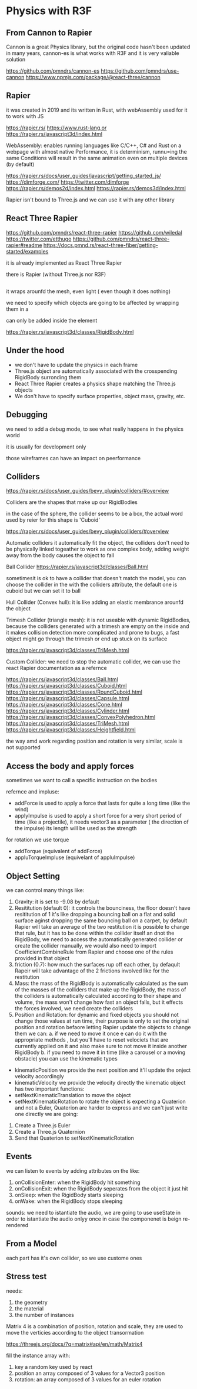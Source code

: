 # Physics with R3F 

## From Cannon to Rapier
Cannon is a great Physics library, but the original code hasn't been updated in many years, cannon-es is what works with R3F and it is very valiable solution 

https://github.com/pmndrs/cannon-es
https://github.com/pmndrs/use-cannon
https://www.npmjs.com/package/@react-three/cannon

## Rapier
it was created in 2019 and its written in Rust, with webAssembly used for it to work with JS

https://rapier.rs/
https://www.rust-lang.or
https://rapier.rs/javascript3d/index.html

WebAssembly: enables running languages like C/C++, C# and Rust on a webpage with almost native Performance, it is determinism, runnu=ing the same Conditions will result in the same animation even on multiple devices (by default)

https://rapier.rs/docs/user_guides/javascript/getting_started_js/
https://dimforge.com/
https://twitter.com/dimforge
https://rapier.rs/demos2d/index.html
https://rapier.rs/demos3d/index.html

Rapier isn't bound to Three.js and we can use it with any other library

## React Three Rapier
https://github.com/pmndrs/react-three-rapier
https://github.com/wiledal
https://twitter.com/etthugo
https://github.com/pmndrs/react-three-rapier#readme
https://docs.pmnd.rs/react-three-fiber/getting-started/examples

it is already implemented as React Three Rapier 

there is Rapier (without Three.js nor R3F) 

## <Physics>
it wraps arounfd the mesh, even light ( even though it does nothing)

we need to specify which objects are going to be affected by wrapping them in a <RigidBody>

<RigidBody> can only be added inside the <Physics> element

https://rapier.rs/javascript3d/classes/RigidBody.html

## Under the hood 
* we don't have to update the physics in each frame
* Three.js object are automatically associated with the crosspending RigidBody surronding them
* React Three Rapier creates a physics shape matching the Three.js objects
* We don't have to specify surface properties, object mass, gravity, etc. 

 ## Debugging 
 we need to add a debug mode, to see what really happens in the physics world

 it is usually for development only 

 those wireframes can have an impact on peerformance

 ## Colliders
 https://rapier.rs/docs/user_guides/bevy_plugin/colliders/#overview

 Colliders are the shapes that make up our RigidBodies

 in the case of the sphere, the collider seems to be a box, the actual word used by reier for this shape is 'Cuboid'

 https://rapier.rs/docs/user_guides/bevy_plugin/colliders/#overview

 Automatic colliders it automatically fit the object, the colliders don't need to be physically linked togeather to work as one complex body, adding weight away from the body causes the object to fall 

 Ball Collider
 https://rapier.rs/javascript3d/classes/Ball.html

 sometimesit is ok to have a collider that doesn't match the model, you can choose the collider in the <RigidBody> with the colliders attribute, the default one is cuboid but we can set it to ball

 Hull Collider (Convex hull): it is like adding an elastic membrance arounfd the object
 

 Trimesh Collider (triangle mesh): it is not useable with dynamic RigidBodies, because the colliders generated with a trimesh are empty on the inside and it makes collision detection more complicated and prone to bugs, a fast object might go through the trimesh or end up stuck on its surface

 https://rapier.rs/javascript3d/classes/TriMesh.html

 Custom Collider: we need to stop the automatic collider, we can use the react Rapier documentation as a refernce

 https://rapier.rs/javascript3d/classes/Ball.html
 https://rapier.rs/javascript3d/classes/Cuboid.html
 https://rapier.rs/javascript3d/classes/RoundCuboid.html
 https://rapier.rs/javascript3d/classes/Capsule.html
 https://rapier.rs/javascript3d/classes/Cone.html
 https://rapier.rs/javascript3d/classes/Cylinder.html
 https://rapier.rs/javascript3d/classes/ConvexPolyhedron.html
 https://rapier.rs/javascript3d/classes/TriMesh.html
 https://rapier.rs/javascript3d/classes/Heightfield.html

 the way <RigidBody> amd <mesh> work regarding position and rotation is very similar, scale is not supported

## Access the body and apply forces
sometimes we want to call a specific instruction on the bodies

refernce and impluse:
* addForce is used to apply a force that lasts for quite a long time (like the wind)
* applyImpulse is used to apply a short force for a very short period of time (like a projectile), it needs vector3 as a parameter ( the direction of the impulse) its length will be used as the strength 

for rotation we use torque
* addTorque (equivalent of addForce)
* appluTorqueImpluse (equivelant of appluImpulse) 

## Object Setting
we can control many things like:
 1. Gravity: it is set to -9.08 by default 
 2. Resititution (default 0): it controls the bounciness, the floor doesn't have resititution of 1 it's like dropping a bouncing ball on a flat and solid surface aginst dropping the same bouncing ball on a carpet, by default Rapier will take an average of the two restitution it is possible to change that rule, but it has to be done within the collider itself an dnot the RigidBody, we need to access the automatically generated collider or create the collider manually, we would also need to import CoefficientCombineRule from Rapier and choose one of the rules provided in that object
 3. friction (0.7): how much the surfaces rup off each other, by defaqult Rapeir will take advantage of the 2 frictions involved like for the restitution
 4. Mass: the mass of the RigidBody is automatically calculated as the sum of the masses of the colliders that make up the RigidBody, the mass of the colliders is automatically calculated according to their shape and volume, the mass won't change how fast an object falls, but it effects the forces involved, we need create the colliders
 5. Position and Rotation: for dynamic and fixed objects you should not change those values at run time, their purpose is only to set the original position and rotation befaore letting Rapier update the objects to change them we can:
  a. if we need to move it once e can do it with the appropriate methods , but you'll have to reset velociets that are currently applied on it and also make sure to not move it inside another RigidBody
  b. if you need to move it in time (like a carousel or a moving obstacle) you can use the kinematic types
   * kinematicPosition we provide the next position and it'll update the onject velocity accordingly 
   * kinematicVelocity we provide the velocity directly
the kinematic object has two important functions:
 * setNextKinematicTranslation to move the object 
 * setNextKinematicRotation to rotate the object is expecting a Quaterion and not a Euler, Quaterion are harder to express and we can't just write one directly we are going:
  1. Create a Three.js Euler
  2. Create a Three.js Quaternion
  3. Send that Quaterion to setNextKinematicRotation 

## Events
 we can listen to events by adding attributes on the <RigidBody> like:
  1. onCollisionEnter: when the RigidBody hit something
  2. onCollisionExit: when the RigidBody seperates from the object it just hit
  3. onSleep: when the RigidBody starts sleeping
  4. onWake: when the RigidBody stops sleeping

sounds: we need to istantiate the audio, we are going to use useState in order to istantiate the audio onlyy once in case the componenet is beign re-rendered

## From a Model
each part has it's own collider, so we use custome ones

## Stress test
<instanceMesh> needs:
 1. the geometry 
 2. the material
 3. the number of instances

 Matrix 4 is a combination of position, rotation and scale, they are used to move the verticies according to the object transormation 

 https://threejs.org/docs/?q=matrix#api/en/math/Matrix4

 fill the instance array with:
 1. key a random key used by react
 2. position an array composed of 3 values for a Vector3 position
 3. rotation: an array composed of 3 values for an euler rotation 